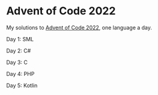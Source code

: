 # Advent of Code 2022

My solutions to [Advent of Code 2022](https://adventofcode.com/2022), one language a day.

Day 1: SML

Day 2: C#

Day 3: C

Day 4: PHP

Day 5: Kotlin
